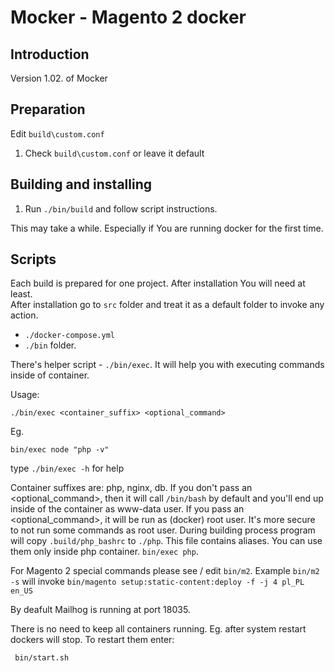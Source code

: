 # Mocker - Magento 2 docker 

## Introduction

Version 1.02. of Mocker

## Preparation  

Edit `build\custom.conf`

1. Check `build\custom.conf` or leave it default 

## Building and installing

1. Run `./bin/build` and follow script instructions. 


This may take a while. Especially if You are running docker for the first time. 

## Scripts

Each build is prepared for one project. After installation You will need at least.   
After installation go to `src` folder and treat it as a default folder to invoke any action. 

* ```./docker-compose.yml``` 
* `./bin` folder.

There's helper script - `./bin/exec`. It will help you with executing commands inside of container.

Usage:
```
./bin/exec <container_suffix> <optional_command>
```
Eg.

```
bin/exec node "php -v"
```
type 
```./bin/exec -h``` for help
 

Container suffixes are: php, nginx, db.
If you don't pass an <optional_command>, then it will call `/bin/bash` by default and you'll end up inside of the container as www-data user.
If you pass an <optional_command>, it will be run as (docker) root user. 
It's more secure to not run some commands as root user. 
During building process program will copy `.build/php_bashrc` to `./php`. This file contains aliases. You can use them only inside php container. 
``` bin/exec php ```. 

For Magento 2 special commands please see / edit `bin/m2`. Example `bin/m2 -s` will invoke `bin/magento setup:static-content:deploy -f -j 4 pl_PL en_US`

By deafult Mailhog is running at port 18035.   

There is no need to keep all containers running. Eg. after system restart dockers will stop. To restart them enter:

``` bin/start.sh``` 

